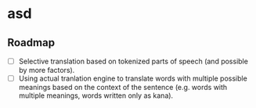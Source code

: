 # asd

## Roadmap

- [ ] Selective translation based on tokenized parts of speech (and possible by more factors).
- [ ] Using actual tranlation engine to translate words with multiple possible meanings based on the context of the sentence (e.g. words with multiple meanings, words written only as kana).
